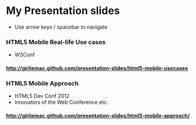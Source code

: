My Presentation slides
===================

- Use arrow keys / spacebar to navigate

### HTML5 Mobile Real-life Use cases
- W3Conf

#### http://girliemac.github.com/presentation-slides/html5-mobile-usecases

### HTML5 Mobile Approach
- HTML5 Dev Conf 2012
- Innovators of the Web Conference
etc.

#### http://girliemac.github.com/presentation-slides/html5-mobile-approach/